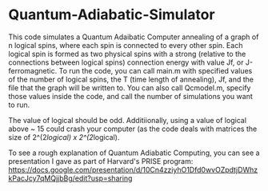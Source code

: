 # Quantum-Adiabatic-Simulator
This code simulates a Quantum Adaibatic Computer annealing of a graph of n logical spins, where each spin is connected to
every other spin. Each logical spin is formed as two physical spins with a strong (relative to the connections between
logical spins) connection energy with value Jf, or J-ferromagnetic. To run the code, you can call main.m with specified values
of the number of logical spins, the T (time length of annealing), Jf, and the file that the graph will be written to. You can 
also call Qcmodel.m, specify those values inside the code, and call the number of simulations you want to run.

The value of logical should be odd. Additiionally, using a value of logical above ~ 15 could crash your computer (as the code deals with matrices the size of 2^(2*logical) x 2^(2*logical).

To see a rough explanation of Quantum Adiabatic Computing, you can see a presentation I gave as part of Harvard's PRISE program:
https://docs.google.com/presentation/d/10Cn4zziyhO1Dfd0wvOZpdtjDWhzkPacJcy7qMQjjbBg/edit?usp=sharing
